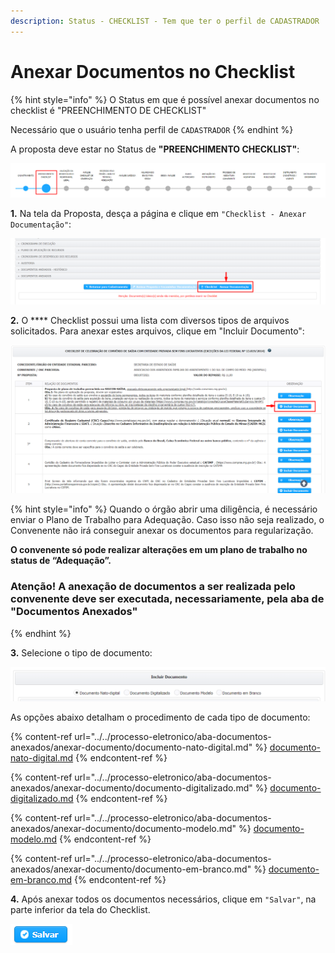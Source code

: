 ```yaml
---
description: Status - CHECKLIST - Tem que ter o perfil de CADASTRADOR
---
```


# Anexar Documentos no Checklist

{% hint style="info" %}
O Status em que é possível anexar documentos no checklist é "PREENCHIMENTO DE CHECKLIST"

Necessário que o usuário tenha perfil de `CADASTRADOR`
{% endhint %}

A proposta deve estar no Status de **"PREENCHIMENTO CHECKLIST"**:

![](<../../.gitbook/assets/image (238).png>)

**1.** Na tela da Proposta, desça a página e clique em `"Checklist - Anexar Documentação"`:

![](<../../.gitbook/assets/image (348).png>)

**2.** O **** Checklist possui uma lista com diversos tipos de arquivos solicitados. Para anexar estes arquivos, clique em "Incluir Documento":

![](<../../.gitbook/assets/image (370).png>)

{% hint style="info" %}
Quando o órgão abrir uma diligência, é necessário enviar o Plano de Trabalho para Adequação. Caso isso não seja realizado, o Convenente não irá conseguir anexar os documentos para regularização.&#x20;

**O convenente só pode realizar alterações em um plano de trabalho no status de “Adequação”.**

### Atenção! A anexação de documentos a ser realizada pelo convenente deve ser executada, necessariamente, pela aba de "Documentos Anexados"
{% endhint %}

**3.** Selecione o tipo de documento:

![](<../../.gitbook/assets/image (318).png>)

As opções abaixo detalham o procedimento de cada tipo de documento:

{% content-ref url="../../processo-eletronico/aba-documentos-anexados/anexar-documento/documento-nato-digital.md" %}
[documento-nato-digital.md](../../processo-eletronico/aba-documentos-anexados/anexar-documento/documento-nato-digital.md)
{% endcontent-ref %}

{% content-ref url="../../processo-eletronico/aba-documentos-anexados/anexar-documento/documento-digitalizado.md" %}
[documento-digitalizado.md](../../processo-eletronico/aba-documentos-anexados/anexar-documento/documento-digitalizado.md)
{% endcontent-ref %}

{% content-ref url="../../processo-eletronico/aba-documentos-anexados/anexar-documento/documento-modelo.md" %}
[documento-modelo.md](../../processo-eletronico/aba-documentos-anexados/anexar-documento/documento-modelo.md)
{% endcontent-ref %}

{% content-ref url="../../processo-eletronico/aba-documentos-anexados/anexar-documento/documento-em-branco.md" %}
[documento-em-branco.md](../../processo-eletronico/aba-documentos-anexados/anexar-documento/documento-em-branco.md)
{% endcontent-ref %}

**4.** Após anexar todos os documentos necessários, clique em `"Salvar"`, na parte inferior da tela do Checklist.

![](<../../.gitbook/assets/salvar (1).png>)

